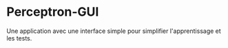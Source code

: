 # Perceptron-GUI
 Une application avec une interface simple pour simplifier l'apprentissage et les tests.
